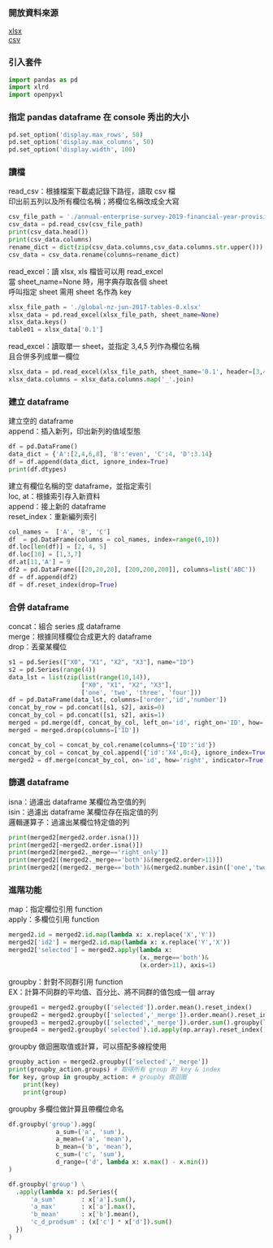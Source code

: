 ### 開放資料來源
[xlsx](https://www.stats.govt.nz/assets/Reports/Global-New-Zealand/Global-New-Zealand-year-ended-June-2017/global-nz-jun-2017-tables-0.xlsx)  
[csv](https://www.stats.govt.nz/assets/Uploads/Annual-enterprise-survey/Annual-enterprise-survey-2019-financial-year-provisional/Download-data/annual-enterprise-survey-2019-financial-year-provisional-csv.csv)
### 引入套件
```python
import pandas as pd
import xlrd 
import openpyxl
```
### 指定 pandas dataframe 在 console 秀出的大小
```python
pd.set_option('display.max_rows', 50)
pd.set_option('display.max_columns', 50)
pd.set_option('display.width', 100)
```
### 讀檔
read_csv：根據檔案下載處記錄下路徑，讀取 csv 檔  
印出前五列以及所有欄位名稱；將欄位名稱改成全大寫  
```python
csv_file_path = './annual-enterprise-survey-2019-financial-year-provisional-csv.csv'
csv_data = pd.read_csv(csv_file_path)
print(csv_data.head())
print(csv_data.columns)
rename_dict = dict(zip(csv_data.columns,csv_data.columns.str.upper()))
csv_data = csv_data.rename(columns=rename_dict)
```
read_excel：讀 xlsx, xls 檔皆可以用  read_excel  
當 sheet_name=None 時，用字典存取各個 sheet  
呼叫指定 sheet 需用 sheet 名作為 key  
```python
xlsx_file_path = './global-nz-jun-2017-tables-0.xlsx'
xlsx_data = pd.read_excel(xlsx_file_path, sheet_name=None)
xlsx_data.keys()
table01 = xlsx_data['0.1']
```
read_excel：讀取單一 sheet，並指定 3,4,5 列作為欄位名稱  
且合併多列成單一欄位  
```python
xlsx_data = pd.read_excel(xlsx_file_path, sheet_name='0.1', header=[3,4,5])
xlsx_data.columns = xlsx_data.columns.map('_'.join)
```
### 建立 dataframe
建立空的 dataframe  
append：插入新列，印出新列的值域型態  
```python
df = pd.DataFrame()
data_dict = {'A':[2,4,6,8], 'B':'even', 'C':4, 'D':3.14}
df = df.append(data_dict, ignore_index=True)
print(df.dtypes)
```
建立有欄位名稱的空 dataframe，並指定索引  
loc, at：根據索引存入新資料  
append：接上新的 dataframe  
reset_index：重新編列索引  
```python
col_names =  ['A', 'B', 'C']
df  = pd.DataFrame(columns = col_names, index=range(6,10))
df.loc[len(df)] = [2, 4, 5]
df.loc[10] = [1,3,7]
df.at[11,'A'] = 9
df2 = pd.DataFrame([[20,20,20], [200,200,200]], columns=list('ABC'))
df = df.append(df2)
df = df.reset_index(drop=True)
```
### 合併 dataframe
concat：組合 series 成  dataframe  
merge：根據同樣欄位合成更大的 dataframe  
drop：丟棄某欄位  
```python
s1 = pd.Series(["X0", "X1", "X2", "X3"], name="ID")
s2 = pd.Series(range(4))
data_lst = list(zip(list(range(10,14)),
                    ["X0", "X1", "X2", "X3"],
                    ['one', 'two', 'three', 'four']))
df = pd.DataFrame(data_lst, columns=['order','id','number'])
concat_by_row = pd.concat([s1, s2], axis=0)
concat_by_col = pd.concat([s1, s2], axis=1)
merged = pd.merge(df, concat_by_col, left_on='id', right_on='ID', how='left')
merged = merged.drop(columns=['ID'])

concat_by_col = concat_by_col.rename(columns={'ID':'id'})
concat_by_col = concat_by_col.append({'id':'X4',0:4}, ignore_index=True)
merged2 = df.merge(concat_by_col, on='id', how='right', indicator=True)
```
### 篩選 dataframe
isna：過濾出 dataframe 某欄位為空值的列  
isin：過濾出 dataframe 某欄位存在指定值的列  
邏輯運算子：過濾出某欄位特定值的列  
```python
print(merged2[merged2.order.isna()])
print(merged2[~merged2.order.isna()])
print(merged2[merged2._merge=='right_only'])
print(merged2[(merged2._merge=='both')&(merged2.order>11)])
print(merged2[(merged2._merge=='both')&(merged2.number.isin(['one','two']))])
```
### 進階功能
map：指定欄位引用 function  
apply：多欄位引用 function  
```python
merged2.id = merged2.id.map(lambda x: x.replace('X','Y'))
merged2['id2'] = merged2.id.map(lambda x: x.replace('Y','X'))
merged2['selected'] = merged2.apply(lambda x:
                                    (x._merge=='both')&
                                    (x.order>11), axis=1)
```
groupby：針對不同群引用 function  
EX：計算不同群的平均值、百分比、將不同群的值包成一個 array  
```python
grouped1 = merged2.groupby(['selected']).order.mean().reset_index()
grouped2 = merged2.groupby(['selected','_merge']).order.mean().reset_index()
grouped3 = merged2.groupby(['selected','_merge']).order.sum().groupby(level=[1]).apply(lambda x:x/x.sum()).reset_index()
grouped4 = merged2.groupby('selected').id.apply(np.array).reset_index()
```
groupby 做迴圈取值或計算，可以搭配多線程使用
```python
groupby_action = merged2.groupby(['selected','_merge'])
print(groupby_action.groups) # 取得所有 group 的 key & index
for key, group in groupby_action: # groupby 做迴圈
    print(key)
    print(group)
```
groupby 多欄位做計算且帶欄位命名
```python
df.groupby('group').agg(
             a_sum=('a', 'sum'),
             a_mean=('a', 'mean'),
             b_mean=('b', 'mean'),
             c_sum=('c', 'sum'),
             d_range=('d', lambda x: x.max() - x.min())
)

df.groupby('group') \
  .apply(lambda x: pd.Series({
      'a_sum'       : x['a'].sum(),
      'a_max'       : x['a'].max(),
      'b_mean'      : x['b'].mean(),
      'c_d_prodsum' : (x['c'] * x['d']).sum()
  })
)
```

